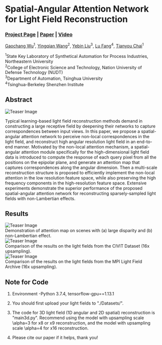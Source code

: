 # Spatial-Angular Attention Network for Light Field Reconstruction
### [Project Page](https://gaochangwu.github.io/SAAN/SAA-Net.html) | [Paper](https://arxiv.org/pdf/2007.02252) | [Video](https://www.bilibili.com/video/BV1VK411H7Z1/)

[Gaochang Wu](https://gaochangwu.github.io/)<sup>1</sup>,
[Yingqian Wang](https://yingqianwang.github.io/)<sup>2</sup>,
[Yebin Liu](http://www.liuyebin.com/)<sup>3</sup>,
[Lu Fang](http://luvision.net/)<sup>4</sup>,
[Tianyou Chai](http://www.sapi.neu.edu.cn/)<sup>1</sup><br>

<sup>1</sup>State Key Laboratory of Synthetical Automation for Process Industries, Northeastern University <br> 
<sup>2</sup>College of Electronic Science and Technology, Nation University of Defense Technology (NUDT) <br> 
<sup>3</sup>Department of Automation, Tsinghua University <br>
<sup>4</sup>Tsinghua-Berkeley Shenzhen Institute <br>

## Abstract
![Teaser Image](https://gaochangwu.github.io/image/SAAN.jpg)

Typical learning-based light field reconstruction methods demand in constructing a large receptive field by deepening their networks to capture correspondences between input views. In this paper, we propose a spatial-angular attention network to perceive non-local correspondences in the light field, and reconstruct high angular resolution light field in an end-to-end manner. Motivated by the non-local attention mechanism, a spatial-angular attention module specifically for the high-dimensional light field data is introduced to compute the response of each query pixel from all the positions on the epipolar plane, and generate an attention map that captures correspondences along the angular dimension. Then a multi-scale reconstruction structure is proposed to efficiently implement the non-local attention in the low resolution feature space, while also preserving the high frequency components in the high-resolution feature space. Extensive experiments demonstrate the superior performance of the proposed spatial-angular attention network for reconstructing sparsely-sampled light fields with non-Lambertian effects.

## Results
![Teaser Image](https://gaochangwu.github.io/SAAN/assets/results_large1.png) <br>
Demonstration of attention map on scenes with (a) large disparity and (b) non-Lambertian effect. <br>
![Teaser Image](https://gaochangwu.github.io/SAAN/assets/results_large2.png) <br>
Comparison of the results on the light fields from the CIVIT Dataset (16x upsampling). <br>
![Teaser Image](https://gaochangwu.github.io/SAAN/assets/results_large3.png) <br>
Comparison of the results on the light fields from the MPI Light Field Archive (16x upsampling). <br>


## Note for Code
1. Environment -Python 3.7.4, tensorflow-gpu==1.13.1 <br>

2. You should first upload your light fields to "./Datasets/". <br>

3. The code for 3D light field (1D angular and 2D spatial) reconstruction is "main3d.py". Recommend using the model with upsampling scale \alpha=3 for x8 or x9 reconstruction, and the model with upsampling scale \alpha=4 for x16 reconstruction. <br>

4. Please cite our paper if it helps, thank you! <br>
